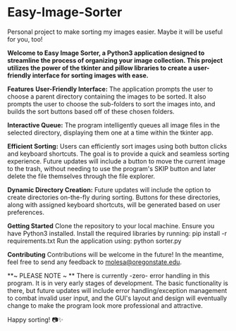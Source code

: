 # Easy-Image-Sorter
Personal project to make sorting my images easier. Maybe it will be useful for you, too!

**Welcome to Easy Image Sorter, a Python3 application designed to streamline the process of organizing your image collection. This project utilizes the power of the tkinter and pillow libraries to create a user-friendly interface for sorting images with ease.**

**Features**
**User-Friendly Interface:** The application prompts the user to choose a parent directory containing the images to be sorted. It also prompts the user to choose the sub-folders to sort the images into, and builds the sort buttons based off of these chosen folders.

**Interactive Queue:** The program intelligently queues all image files in the selected directory, displaying them one at a time within the tkinter app.

**Efficient Sorting:** Users can efficiently sort images using both button clicks and keyboard shortcuts. The goal is to provide a quick and seamless sorting experience. Future updates will include a button to move the current image to the trash, without needing to use the program's SKIP button and later delete the file themselves through the file explorer.

**Dynamic Directory Creation:** Future updates will include the option to create directories on-the-fly during sorting. Buttons for these directories, along with assigned keyboard shortcuts, will be generated based on user preferences. 

**Getting Started**
Clone the repository to your local machine.
Ensure you have Python3 installed.
Install the required libraries by running: pip install -r requirements.txt
Run the application using: python sorter.py


**Contributing**
Contributions will be welcome in the future! In the meantime, feel free to send any feedback to molesa@oregonstate.edu. 

**~ PLEASE NOTE ~ **
There is currently -zero- error handling in this program. It is in very early stages of development. The basic functionality is there, but future updates will include error handling/exception management to combat invalid user input, and the GUI's layout and design will eventually change to make the program look more professional and attractive.

Happy sorting! 📷✨
